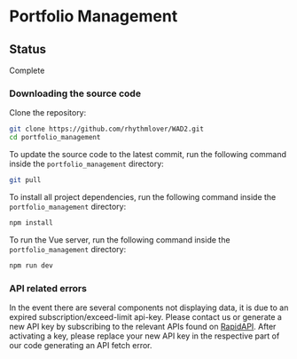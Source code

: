 # Portfolio Management

## Status

Complete

### Downloading the source code

Clone the repository:

```bash
git clone https://github.com/rhythmlover/WAD2.git
cd portfolio_management
```

To update the source code to the latest commit, run the following command inside the `portfolio_management` directory:

```bash
git pull
```

To install all project dependencies, run the following command inside the `portfolio_management` directory:
```bash
npm install
```

To run the Vue server, run the following command inside the `portfolio_management` directory:
```bash
npm run dev
```

### API related errors

In the event there are several components not displaying data, it is due to an expired subscription/exceed-limit api-key. Please contact us or generate a new API key by subscribing to the relevant APIs found on [RapidAPI](https://rapidapi.com/hub). After activating a key, please replace your new API key in the respective part of our code generating an API fetch error.